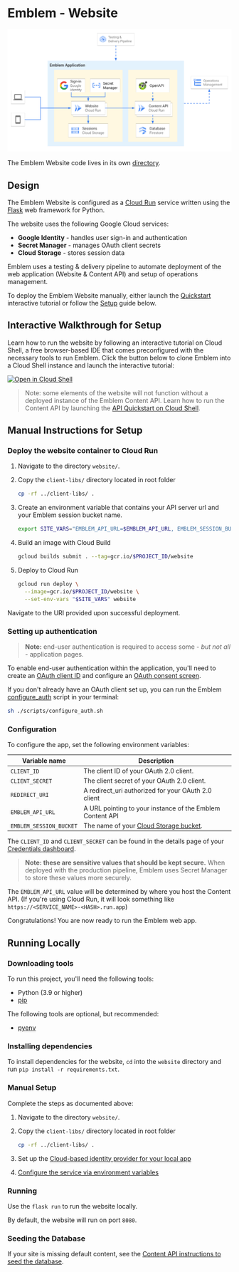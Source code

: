 # Emblem - Website

![Emblem Application architecture diagram](../docs/images/application.png)

The Emblem Website code lives in its own [directory](https://github.com/GoogleCloudPlatform/emblem/tree/main/website).

## Design

The Emblem Website is configured as a [Cloud Run](https://cloud.google.com/run) service written using the [Flask](https://flask.palletsprojects.com/en/2.0.x/) web framework for Python.

The website uses the following Google Cloud services:

* **Google Identity** - handles user sign-in and authentication
* **Secret Manager** - manages OAuth client secrets
* **Cloud Storage** - stores session data

Emblem uses a testing & delivery pipeline to automate deployment of the web application (Website & Content API) and setup of operations management.

To deploy the Emblem Website manually, either launch the [Quickstart](#quickstart) interactive tutorial or follow the [Setup](#setup) guide below.

## Interactive Walkthrough for Setup

Learn how to run the website by following an interactive tutorial on Cloud Shell, a free browser-based IDE that comes preconfigured with the necessary tools to run Emblem. Click the button below to clone Emblem into a Cloud Shell instance and launch the interactive tutorial:

[![Open in Cloud Shell](https://gstatic.com/cloudssh/images/open-btn.svg)](https://ssh.cloud.google.com/cloudshell/editor?cloudshell_git_repo=https%3A%2F%2Fgithub.com%2FGoogleCloudPlatform%2Femblem&cloudshell_tutorial=docs%2Ftutorials%2Fwebsite-quickstart.md)

> Note: some elements of the website will not function without a deployed instance of the Emblem Content API. Learn how to run the Content API by launching the [API Quickstart on Cloud Shell](https://ssh.cloud.google.com/cloudshell/editor?cloudshell_git_repo=https%3A%2F%2Fgithub.com%2FGoogleCloudPlatform%2Femblem&cloudshell_tutorial=docs%2Ftutorials%2Fapi-quickstart.md).

## Manual Instructions for Setup

### Deploy the website container to Cloud Run

1. Navigate to the directory `website/`.

1. Copy the `client-libs/` directory located in root folder

    ```sh
    cp -rf ../client-libs/ .
    ```

1. Create an environment variable that contains your API server url and your Emblem session bucket name.

    ```sh
    export SITE_VARS="EMBLEM_API_URL=$EMBLEM_API_URL, EMBLEM_SESSION_BUCKET=$EMBLEM_SESSION_BUCKET"
    ```

1. Build an image with Cloud Build

    ```sh
    gcloud builds submit . --tag=gcr.io/$PROJECT_ID/website
    ```

1. Deploy to Cloud Run

    ```sh
    gcloud run deploy \
      --image=gcr.io/$PROJECT_ID/website \
      --set-env-vars "$SITE_VARS" website
    ```

Navigate to the URI provided upon successful deployment.

### Setting up authentication

> **Note:** end-user authentication is required to access some - _but not all_ - application pages.

To enable end-user authentication within the application, you'll need to create an [OAuth client ID](https://console.cloud.google.com/apis/credentials/oauthclient) and configure an [OAuth consent screen](https://console.cloud.google.com/apis/credentials/consent).

If you don't already have an OAuth client set up, you can run the Emblem [configure_auth](../scripts/configure_auth.sh) script in your terminal:

```sh
sh ./scripts/configure_auth.sh
```

### Configuration

To configure the app, set the following environment variables:

| **Variable name**       | **Description**                                           |
| ----------------------- | --------------------------------------------------------- |
| `CLIENT_ID`             | The client ID of your OAuth 2.0 client.               |
| `CLIENT_SECRET`         | The client secret of your OAuth 2.0 client.           |
| `REDIRECT_URI`          | A redirect_uri authorized for your OAuth 2.0 client   |
| `EMBLEM_API_URL`        | A URL pointing to your instance of the Emblem Content API |
| `EMBLEM_SESSION_BUCKET` | The name of your [Cloud Storage bucket](https://cloud.google.com/storage/docs/key-terms#buckets). |

The `CLIENT_ID` and `CLIENT_SECRET` can be found in the details page of your [Credentials dashboard](https://console.cloud.google.com/apis/credentials).

> **Note: these are sensitive values that should be kept secure.** When deployed with the production pipeline, Emblem uses Secret Manager to store these values more securely.

The `EMBLEM_API_URL` value will be determined by where you host the Content API. (If you're using Cloud Run, it will look something like `https://<SERVICE_NAME>-<HASH>.run.app`)

Congratulations! You are now ready to run the Emblem web app.

## Running Locally

### Downloading tools

To run this project, you'll need the following tools:

* Python (3.9 or higher)
* [pip](https://pypi.org/project/pip/)

The following tools are optional, but recommended:

* [pyenv](https://github.com/pyenv/pyenv)

### Installing dependencies

To install dependencies for the website, `cd` into the `website` directory and
run `pip install -r requirements.txt`.

### Manual Setup

Complete the steps as documented above:

1. Navigate to the directory `website/`.

1. Copy the `client-libs/` directory located in root folder

    ```sh
    cp -rf ../client-libs/ .
    ```

1. Set up the [Cloud-based identity provider for your local app](#setting-up-authentication)

1. [Configure the service via environment variables](#configuration)

### Running

Use the `flask run` to run the website locally.

By default, the website will run on port `8080`.

### Seeding the Database

If your site is missing default content, see the [Content API instructions to
seed the database](./content-api.md#seed-database).
